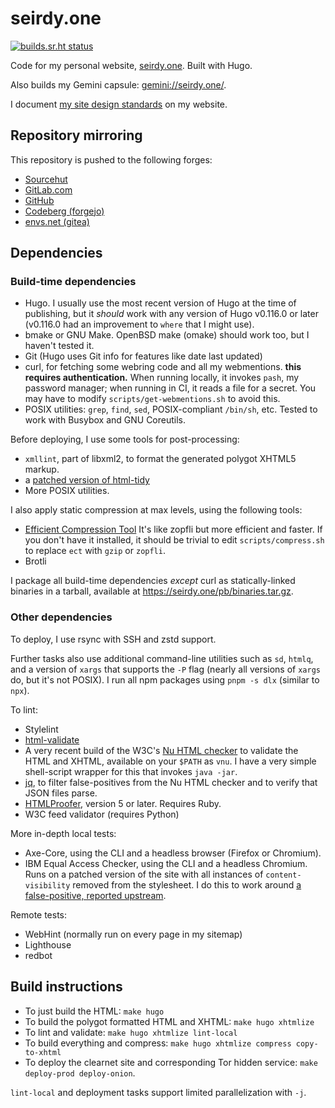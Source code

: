 # seirdy.one

[![builds.sr.ht status](https://builds.sr.ht/~seirdy/seirdy.one.svg)](https://builds.sr.ht/~seirdy/seirdy.one)

Code for my personal website, [seirdy.one](https://seirdy.one). Built with Hugo.

Also builds my Gemini capsule: <gemini://seirdy.one/>.

I document [my site design standards](https://seirdy.one/meta/site-design/) on my website.


## Repository mirroring

This repository is pushed to the following forges:

- [Sourcehut](https://sr.ht/~seirdy/seirdy.one/)
- [GitLab.com](https://gitlab.com/Seirdy/seirdy.one)
- [GitHub](https://github.com/Seirdy/seirdy.one)
- [Codeberg (forgejo)](https://codeberg.org/Seirdy/seirdy.one)
- [envs.net (gitea)](https://git.envs.net/Seirdy/seirdy.one)

## Dependencies

### Build-time dependencies

- Hugo. I usually use the most recent version of Hugo at the time of publishing, but it _should_ work with any version of Hugo v0.116.0 or later (v0.116.0 had an improvement to `where` that I might use).
- bmake or GNU Make. OpenBSD make (omake) should work too, but I haven't tested it.
- Git (Hugo uses Git info for features like date last updated)
- curl, for fetching some webring code and all my webmentions. **this requires authentication.** When running locally, it invokes `pash`, my password manager; when running in CI, it reads a file for a secret. You may have to modify `scripts/get-webmentions.sh` to avoid this.
- POSIX utilities: `grep`, `find`, `sed`, POSIX-compliant `/bin/sh`, etc. Tested to work with Busybox and GNU Coreutils.

Before deploying, I use some tools for post-processing:

- `xmllint`, part of libxml2, to format the generated polygot XHTML5 markup.
- a [patched version of html-tidy](https://git.sr.ht/~seirdy/tidy-html5)
- More POSIX utilities.

I also apply static compression at max levels, using the following tools:

- [Efficient Compression Tool](https://github.com/fhanau/Efficient-Compression-Tool) It's like zopfli but more efficient and faster. If you don't have it installed, it should be trivial to edit `scripts/compress.sh` to replace `ect` with `gzip` or `zopfli`.
- Brotli

I package all build-time dependencies _except_ curl as statically-linked binaries in a tarball, available at <https://seirdy.one/pb/binaries.tar.gz>.

### Other dependencies

To deploy, I use rsync with SSH and zstd support.

Further tasks also use additional command-line utilities such as `sd`, `htmlq`, and a version of `xargs` that supports the `-P` flag (nearly all versions of `xargs` do, but it's not POSIX). I run all npm packages using `pnpm -s dlx` (similar to `npx`).

To lint:

- Stylelint
- [html-validate](https://html-validate.org/)
- A very recent build of the W3C's [Nu HTML checker](https://github.com/validator/validator) to validate the HTML and XHTML, available on your `$PATH` as `vnu`. I have a very simple shell-script wrapper for this that invokes `java -jar`.
- [jq](https://stedolan.github.io/jq/), to filter false-positives from the Nu HTML checker and to verify that JSON files parse.
- [HTMLProofer](https://github.com/gjtorikian/html-proofer), version 5 or later. Requires Ruby.
- W3C feed validator (requires Python)

More in-depth local tests:

- Axe-Core, using the CLI and a headless browser (Firefox or Chromium).
- IBM Equal Access Checker, using the CLI and a headless Chromium. Runs on a patched version of the site with all instances of `content-visibility` removed from the stylesheet. I do this to work around [a false-positive, reported upstream](https://github.com/IBMa/equal-access/issues/1008).

Remote tests:

- WebHint (normally run on every page in my sitemap)
- Lighthouse
- redbot

## Build instructions

- To just build the HTML: `make hugo`
- To build the polygot formatted HTML and XHTML: `make hugo xhtmlize`
- To lint and validate: `make hugo xhtmlize lint-local`
- To build everything and compress: `make hugo xhtmlize compress copy-to-xhtml`
- To deploy the clearnet site and corresponding Tor hidden service: `make deploy-prod deploy-onion`.

`lint-local` and deployment tasks support limited parallelization with `-j`.

